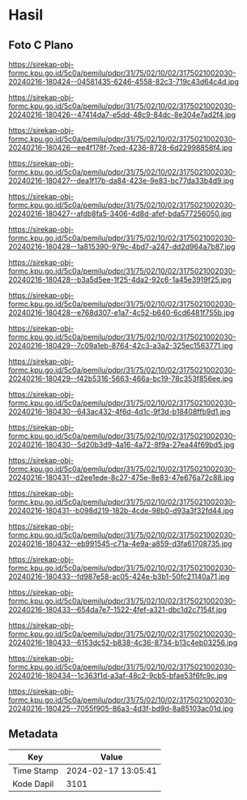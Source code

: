 # Hasil

## Foto C Plano

https://sirekap-obj-formc.kpu.go.id/5c0a/pemilu/pdpr/31/75/02/10/02/3175021002030-20240216-180424--04581435-6246-4558-82c3-719c43d64c4d.jpg

https://sirekap-obj-formc.kpu.go.id/5c0a/pemilu/pdpr/31/75/02/10/02/3175021002030-20240216-180426--47414da7-e5dd-48c9-84dc-8e304e7ad2f4.jpg

https://sirekap-obj-formc.kpu.go.id/5c0a/pemilu/pdpr/31/75/02/10/02/3175021002030-20240216-180426--ee4f178f-7ced-4236-8728-6d22998858f4.jpg

https://sirekap-obj-formc.kpu.go.id/5c0a/pemilu/pdpr/31/75/02/10/02/3175021002030-20240216-180427--dea1f17b-da84-423e-9e83-bc77da33b4d9.jpg

https://sirekap-obj-formc.kpu.go.id/5c0a/pemilu/pdpr/31/75/02/10/02/3175021002030-20240216-180427--afdb8fa5-3406-4d8d-afef-bda577256050.jpg

https://sirekap-obj-formc.kpu.go.id/5c0a/pemilu/pdpr/31/75/02/10/02/3175021002030-20240216-180428--1a815390-979c-4bd7-a247-dd2d964a7b87.jpg

https://sirekap-obj-formc.kpu.go.id/5c0a/pemilu/pdpr/31/75/02/10/02/3175021002030-20240216-180428--b3a5d5ee-1f25-4da2-92c6-1a45e3919f25.jpg

https://sirekap-obj-formc.kpu.go.id/5c0a/pemilu/pdpr/31/75/02/10/02/3175021002030-20240216-180428--e768d307-e1a7-4c52-b640-6cd6481f755b.jpg

https://sirekap-obj-formc.kpu.go.id/5c0a/pemilu/pdpr/31/75/02/10/02/3175021002030-20240216-180429--7c09a1eb-8764-42c3-a3a2-325ec1563771.jpg

https://sirekap-obj-formc.kpu.go.id/5c0a/pemilu/pdpr/31/75/02/10/02/3175021002030-20240216-180429--f42b5316-5663-466a-bc19-78c353f856ee.jpg

https://sirekap-obj-formc.kpu.go.id/5c0a/pemilu/pdpr/31/75/02/10/02/3175021002030-20240216-180430--643ac432-4f6d-4d1c-9f3d-b18408ffb9d1.jpg

https://sirekap-obj-formc.kpu.go.id/5c0a/pemilu/pdpr/31/75/02/10/02/3175021002030-20240216-180430--5d20b3d9-4a16-4a72-8f9a-27ea44f69bd5.jpg

https://sirekap-obj-formc.kpu.go.id/5c0a/pemilu/pdpr/31/75/02/10/02/3175021002030-20240216-180431--d2ee1ede-8c27-475e-8e83-47e676a72c88.jpg

https://sirekap-obj-formc.kpu.go.id/5c0a/pemilu/pdpr/31/75/02/10/02/3175021002030-20240216-180431--b098d219-182b-4cde-98b0-d93a3f32fd44.jpg

https://sirekap-obj-formc.kpu.go.id/5c0a/pemilu/pdpr/31/75/02/10/02/3175021002030-20240216-180432--eb991545-c71a-4e9a-a859-d3fa61708735.jpg

https://sirekap-obj-formc.kpu.go.id/5c0a/pemilu/pdpr/31/75/02/10/02/3175021002030-20240216-180433--fd987e58-ac05-424e-b3b1-50fc21140a71.jpg

https://sirekap-obj-formc.kpu.go.id/5c0a/pemilu/pdpr/31/75/02/10/02/3175021002030-20240216-180433--654da7e7-1522-4fef-a321-dbc1d2c7154f.jpg

https://sirekap-obj-formc.kpu.go.id/5c0a/pemilu/pdpr/31/75/02/10/02/3175021002030-20240216-180433--6153dc52-b838-4c36-8734-b13c4eb03256.jpg

https://sirekap-obj-formc.kpu.go.id/5c0a/pemilu/pdpr/31/75/02/10/02/3175021002030-20240216-180434--1c363f1d-a3af-48c2-9cb5-bfae53f6fc9c.jpg

https://sirekap-obj-formc.kpu.go.id/5c0a/pemilu/pdpr/31/75/02/10/02/3175021002030-20240216-180425--7055f905-86a3-4d3f-bd9d-8a85103ac01d.jpg


## Metadata

| Key        | Value               |
| ---------- | ------------------- |
| Time Stamp | 2024-02-17 13:05:41 |
| Kode Dapil | 3101                |



